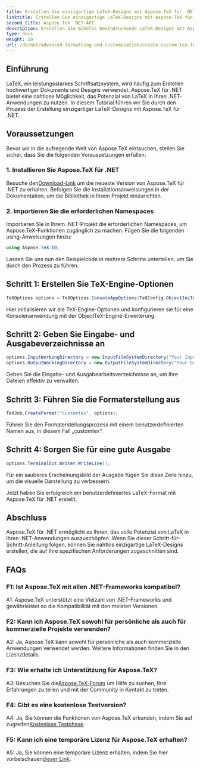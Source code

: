 ```yaml
---
title: Erstellen Sie einzigartige LaTeX-Designs mit Aspose.TeX für .NET
linktitle: Erstellen Sie einzigartige LaTeX-Designs mit Aspose.TeX für .NET
second_title: Aspose.TeX .NET-API
description: Erstellen Sie mühelos beeindruckende LaTeX-Designs mit Aspose.TeX für .NET. Laden Sie es jetzt herunter für eine nahtlose Integration in Ihre .NET-Projekte.
type: docs
weight: 10
url: /de/net/advanced-formatting-and-customization/create-custom-tex-formats/
---
```

## Einführung

LaTeX, ein leistungsstarkes Schriftsatzsystem, wird häufig zum Erstellen hochwertiger Dokumente und Designs verwendet. Aspose.TeX für .NET bietet eine nahtlose Möglichkeit, das Potenzial von LaTeX in Ihren .NET-Anwendungen zu nutzen. In diesem Tutorial führen wir Sie durch den Prozess der Erstellung einzigartiger LaTeX-Designs mit Aspose.TeX für .NET.

## Voraussetzungen

Bevor wir in die aufregende Welt von Aspose.TeX eintauchen, stellen Sie sicher, dass Sie die folgenden Voraussetzungen erfüllen:

### 1. Installieren Sie Aspose.TeX für .NET

 Besuche den[Download-Link](https://releases.aspose.com/tex/net/) um die neueste Version von Aspose.TeX für .NET zu erhalten. Befolgen Sie die Installationsanweisungen in der Dokumentation, um die Bibliothek in Ihrem Projekt einzurichten.

### 2. Importieren Sie die erforderlichen Namespaces

Importieren Sie in Ihrem .NET-Projekt die erforderlichen Namespaces, um Aspose.TeX-Funktionen zugänglich zu machen. Fügen Sie die folgenden using-Anweisungen hinzu:

```csharp
using Aspose.TeX.IO;
```

Lassen Sie uns nun den Beispielcode in mehrere Schritte unterteilen, um Sie durch den Prozess zu führen.

## Schritt 1: Erstellen Sie TeX-Engine-Optionen

```csharp
TeXOptions options = TeXOptions.ConsoleAppOptions(TeXConfig.ObjectIniTeX);
```

Hier initialisieren wir die TeX-Engine-Optionen und konfigurieren sie für eine Konsolenanwendung mit der ObjectTeX-Engine-Erweiterung.

## Schritt 2: Geben Sie Eingabe- und Ausgabeverzeichnisse an

```csharp
options.InputWorkingDirectory = new InputFileSystemDirectory("Your Input Directory");
options.OutputWorkingDirectory = new OutputFileSystemDirectory("Your Output Directory");
```

Geben Sie die Eingabe- und Ausgabearbeitsverzeichnisse an, um Ihre Dateien effektiv zu verwalten.

## Schritt 3: Führen Sie die Formaterstellung aus

```csharp
TeXJob.CreateFormat("customtex", options);
```

Führen Sie den Formaterstellungsprozess mit einem benutzerdefinierten Namen aus, in diesem Fall „customtex“.

## Schritt 4: Sorgen Sie für eine gute Ausgabe

```csharp
options.TerminalOut.Writer.WriteLine();
```

Für ein sauberes Erscheinungsbild der Ausgabe fügen Sie diese Zeile hinzu, um die visuelle Darstellung zu verbessern.

Jetzt haben Sie erfolgreich ein benutzerdefiniertes LaTeX-Format mit Aspose.TeX für .NET erstellt.

## Abschluss

Aspose.TeX für .NET ermöglicht es Ihnen, das volle Potenzial von LaTeX in Ihren .NET-Anwendungen auszuschöpfen. Wenn Sie dieser Schritt-für-Schritt-Anleitung folgen, können Sie nahtlos einzigartige LaTeX-Designs erstellen, die auf Ihre spezifischen Anforderungen zugeschnitten sind.

## FAQs

### F1: Ist Aspose.TeX mit allen .NET-Frameworks kompatibel?

A1: Aspose.TeX unterstützt eine Vielzahl von .NET-Frameworks und gewährleistet so die Kompatibilität mit den meisten Versionen.

### F2: Kann ich Aspose.TeX sowohl für persönliche als auch für kommerzielle Projekte verwenden?

A2: Ja, Aspose.TeX kann sowohl für persönliche als auch kommerzielle Anwendungen verwendet werden. Weitere Informationen finden Sie in den Lizenzdetails.

### F3: Wie erhalte ich Unterstützung für Aspose.TeX?

 A3: Besuchen Sie die[Aspose.TeX-Forum](https://forum.aspose.com/c/tex/47) um Hilfe zu suchen, Ihre Erfahrungen zu teilen und mit der Community in Kontakt zu treten.

### F4: Gibt es eine kostenlose Testversion?

 A4: Ja, Sie können die Funktionen von Aspose.TeX erkunden, indem Sie auf zugreifen[Kostenlose Testphase](https://releases.aspose.com/).

### F5: Kann ich eine temporäre Lizenz für Aspose.TeX erhalten?

 A5: Ja, Sie können eine temporäre Lizenz erhalten, indem Sie hier vorbeischauen[dieser Link](https://purchase.aspose.com/temporary-license/).